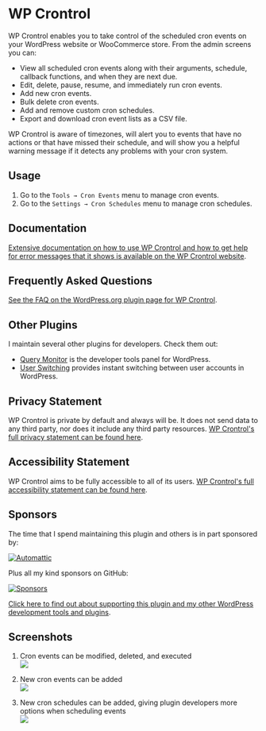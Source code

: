 # WP Crontrol

WP Crontrol enables you to take control of the scheduled cron events on your WordPress website or WooCommerce store. From the admin screens you can:

 * View all scheduled cron events along with their arguments, schedule, callback functions, and when they are next due.
 * Edit, delete, pause, resume, and immediately run cron events.
 * Add new cron events.
 * Bulk delete cron events.
 * Add and remove custom cron schedules.
 * Export and download cron event lists as a CSV file.

WP Crontrol is aware of timezones, will alert you to events that have no actions or that have missed their schedule, and will show you a helpful warning message if it detects any problems with your cron system.

## Usage

1. Go to the `Tools → Cron Events` menu to manage cron events.
2. Go to the `Settings → Cron Schedules` menu to manage cron schedules.

## Documentation

[Extensive documentation on how to use WP Crontrol and how to get help for error messages that it shows is available on the WP Crontrol website](https://wp-crontrol.com/docs/how-to-use/).

## Frequently Asked Questions

[See the FAQ on the WordPress.org plugin page for WP Crontrol](https://wordpress.org/plugins/wp-crontrol/#faq).

## Other Plugins

I maintain several other plugins for developers. Check them out:

* [Query Monitor](https://wordpress.org/plugins/query-monitor/) is the developer tools panel for WordPress.
* [User Switching](https://wordpress.org/plugins/user-switching/) provides instant switching between user accounts in WordPress.

## Privacy Statement

WP Crontrol is private by default and always will be. It does not send data to any third party, nor does it include any third party resources. [WP Crontrol's full privacy statement can be found here](https://wp-crontrol.com/privacy/).

## Accessibility Statement

WP Crontrol aims to be fully accessible to all of its users. [WP Crontrol's full accessibility statement can be found here](https://wp-crontrol.com/accessibility/).

## Sponsors

The time that I spend maintaining this plugin and others is in part sponsored by:

[![Automattic](https://cdn.jsdelivr.net/gh/johnbillion/johnbillion/assets/sponsors/automattic.png)](https://automattic.com)

Plus all my kind sponsors on GitHub:

[![Sponsors](https://cdn.jsdelivr.net/gh/johnbillion/johnbillion/sponsors.svg)](https://github.com/sponsors/johnbillion)

[Click here to find out about supporting this plugin and my other WordPress development tools and plugins](https://github.com/sponsors/johnbillion).

## Screenshots

1. Cron events can be modified, deleted, and executed<br>![](.wordpress-org/screenshot-1.png)

2. New cron events can be added<br>![](.wordpress-org/screenshot-2.png)

3. New cron schedules can be added, giving plugin developers more options when scheduling events<br>![](.wordpress-org/screenshot-3.png)
